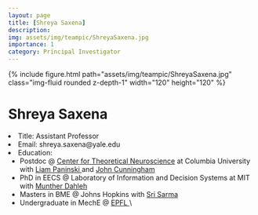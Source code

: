 ```yaml
---
layout: page
title: [Shreya Saxena]
description: 
img: assets/img/teampic/ShreyaSaxena.jpg
importance: 1
category: Principal Investigator
---
```

<div class="container my-5">
  <div class="row">
    <div class="col-lg-6">
        {% include figure.html path="assets/img/teampic/ShreyaSaxena.jpg" class="img-fluid rounded z-depth-1" width="120" height="120" %}
    </div>
    <div class="col-lg-6">
      <div class="p-5 mt-4">
          <h1 class="display-4">Shreya Saxena</h1>
          <li>Title: Assistant Professor</li>
          <li>Email: shreya.saxena@yale.edu</li>
          <li>Education: 
             <ul>
             <li>Postdoc @ <a href="https://ctn.zuckermaninstitute.columbia.edu/"> Center for Theoretical Neuroscience</a> at Columbia University with <a href="http://www.stat.columbia.edu/~liam/">Liam Paninski </a> and <a href="https://stat.columbia.edu/~cunningham/"> John Cunningham </a></li>
             <li>PhD in EECS @ Laboratory of Information and Decision Systems at MIT with <a href="https://idss.mit.edu/staff/munther-dahleh/"> Munther Dahleh </a></li>
             <li>Masters in BME @ Johns Hopkins with <a href="https://www.bme.jhu.edu/people/faculty/sridevi-v-sarma/"> Sri Sarma </a></li>
             <li>Undergraduate in MechE @ <a href="https://www.epfl.ch/en/"> EPFL </a>\</li></li>
             </ul>
          </li>
          <a href="https://ctn.zuckermaninstitute.columbia.edu/" class="btn btn-outline-dark"></a>
        </div>
    </div>
</div>
